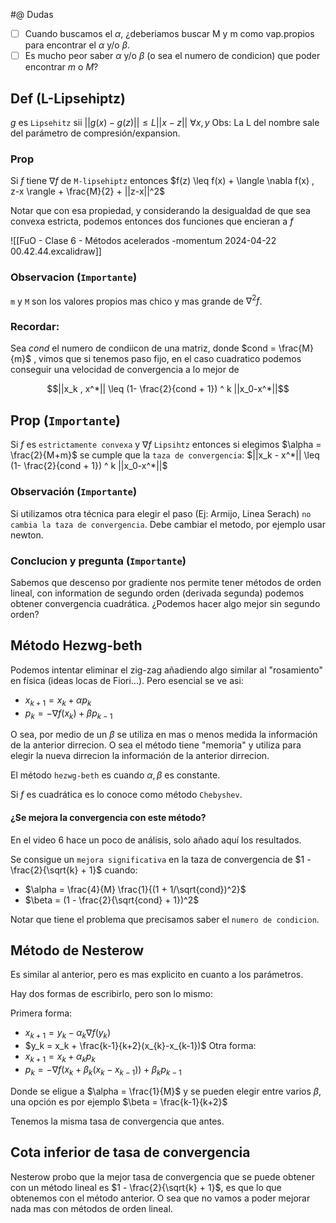 #@ Dudas
-[ ] Cuando buscamos el $\alpha$, ¿deberiamos buscar M y m como vap.propios para encontrar el $\alpha$ y/o $\beta$. 
-[ ] Es mucho peor saber $\alpha$ y/o $\beta$ (o sea el numero de condicion) que poder encontrar $m$ o $M$?

## Def (L-Lipsehiptz)

$g$ es `Lipsehitz` sii $|| g(x) - g(z) || \leq L ||x-z||$  $\forall x,y$
Obs: La L del nombre sale del parámetro de compresión/expansion.

### Prop
Si $f$ tiene $\nabla f$ de `M-lipsehiptz` entonces $f(z) \leq f(x) + \langle \nabla f(x) , z-x \rangle + \frac{M}{2} + ||z-x||^2$ 

Notar que con esa propiedad, y considerando la desigualdad de que sea convexa estricta, podemos entonces dos funciones que encieran a $f$


![[FuO - Clase 6 - Métodos acelerados -momentum 2024-04-22 00.42.44.excalidraw]]

### Observacion (`Importante`)
`m` y `M` son los valores propios mas chico y mas grande de $\nabla^2 f$.


### Recordar:
Sea $cond$ el numero de condiicon de una matriz, donde $cond = \frac{M}{m}$ , vimos que si tenemos paso fijo, en el caso cuadratico podemos conseguir una velocidad de convergencia a lo mejor de 

$$||x_k , x^*|| \leq (1- \frac{2}{cond + 1}) ^ k ||x_0-x^*||$$

## Prop (`Importante`)
Si $f$ es `estrictamente convexa` y $\nabla f$ `Lipsihtz` entonces si elegimos $\alpha = \frac{2}{M+m}$ se cumple que la `taza de convergencia`: $||x_k - x^*|| \leq (1- \frac{2}{cond + 1}) ^ k ||x_0-x^*||$

### Observación (`Importante`)
Si utilizamos otra técnica para elegir el paso (Ej: Armijo, Linea Serach) `no cambia la taza de convergencia`. Debe cambiar el metodo, por ejemplo usar newton.

### Conclucion y pregunta (`Importante`)
Sabemos que descenso por gradiente nos permite tener métodos de orden lineal, con information de segundo orden (derivada segunda) podemos obtener convergencia cuadrática. ¿Podemos hacer algo mejor sin segundo orden?



## Método Hezwg-beth

Podemos intentar eliminar el zig-zag añadiendo algo similar al "rosamiento" en física (ideas locas de Fiori...). Pero esencial se ve asi:

- $x_{k+1} = x_k + \alpha p_k$
- $p_k = - \nabla f(x_k) + \beta p_{k-1}$  

O sea, por medio de un $\beta$ se utiliza en mas o menos medida la información de la anterior dirrecion. O sea el método tiene "memoria" y utiliza para elegir la nueva dirrecion la información de la anterior dirrecion.

El método `hezwg-beth` es cuando $\alpha, \beta$ es constante.

Si $f$ es cuadrática es lo conoce como método `Chebyshev`. 


#### ¿Se mejora la convergencia con este método?


En el video 6 hace un poco de análisis, solo añado aquí los resultados. 

Se consigue un `mejora significativa` en la taza de convergencia de $1 - \frac{2}{\sqrt{k} + 1}$ cuando:
- $\alpha = \frac{4}{M} \frac{1}{(1 + 1/\sqrt{cond})^2}$ 
- $\beta = (1 - \frac{2}{\sqrt{cond} + 1})^2$  


Notar que tiene el problema que precisamos saber el `numero de condicion`.


## Método de Nesterow

Es similar al anterior, pero es mas explicito  en cuanto a los parámetros.

Hay dos formas de escribirlo, pero son lo mismo:

Primera forma:
- $x_{k+1} = y_{k} - \alpha_{k} \nabla f(y_k)$ 
- $y_k = x_k + \frac{k-1}{k+2}(x_{k}-x_{k-1})$ 
Otra forma:
- $x_{k+1} = x_k + \alpha_{k} p_k$
- $p_k =  -\nabla f(x_k + \beta_k (x_k - x_{k-1})) + \beta_k p_{k-1}$ 

Donde se eligue a $\alpha = \frac{1}{M}$ y se pueden elegir entre varios $\beta$, una opción es por ejemplo $\beta = \frac{k-1}{k+2}$ 

Tenemos la misma tasa de convergencia que antes.

## Cota inferior de tasa de convergencia
Nesterow probo que la mejor tasa de convergencia que se puede obtener con un método lineal es $1 - \frac{2}{\sqrt{k} + 1}$, es que lo que obtenemos con el método anterior. O sea que no vamos a poder mejorar nada mas con métodos de orden lineal.